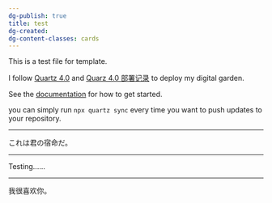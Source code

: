 ```yaml
---
dg-publish: true
title: test
dg-created: 
dg-content-classes: cards
---
```

This is a test file for template.

I follow [Quartz 4.0](https://quartz.jzhao.xyz/) and  [Quarz 4.0 部署记录](https://yelleis.top/p/quarz4.0-deployment-record/) to deploy my digital garden.

See the [documentation](https://quartz.jzhao.xyz) for how to get started.

you can simply run `npx quartz sync` every time you want to push updates to your repository.

---

これは君の宿命だ。

---

Testing......

---


我很喜欢你。
